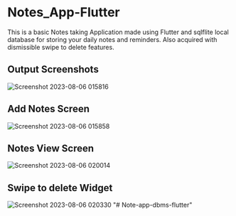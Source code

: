 # Notes_App-Flutter
This is a basic Notes taking Application made using Flutter and sqlflite local database for storing your daily notes and reminders. Also acquired with dismissible swipe to delete features.

## Output Screenshots

![Screenshot 2023-08-06 015816](https://github.com/SaiSuryaaK08/Notes_App-Flutter/assets/124805831/faa7ee92-2a2f-4007-9c27-30e4e4ded7bd)
## Add Notes Screen
![Screenshot 2023-08-06 015858](https://github.com/SaiSuryaaK08/Notes_App-Flutter/assets/124805831/4228f817-eb03-4822-bf9c-638556e734da)
## Notes View Screen
![Screenshot 2023-08-06 020014](https://github.com/SaiSuryaaK08/Notes_App-Flutter/assets/124805831/aac1800a-3d21-4837-b2db-c603716e6290)
## Swipe to delete Widget
![Screenshot 2023-08-06 020330](https://github.com/SaiSuryaaK08/Notes_App-Flutter/assets/124805831/e370a9ea-d904-4cd6-9e6c-5bebabd6e8ea)
"# Note-app-dbms-flutter" 
